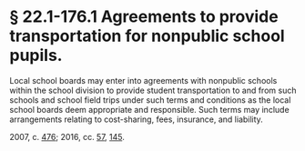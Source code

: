 # § 22.1-176.1 Agreements to provide transportation for nonpublic school pupils.

<p>Local school boards may enter into agreements with nonpublic schools within the school division to provide student transportation to and from such schools and school field trips under such terms and conditions as the local school boards deem appropriate and responsible. Such terms may include arrangements relating to cost-sharing, fees, insurance, and liability.</p><p>2007, c. <a href='http://lis.virginia.gov/cgi-bin/legp604.exe?071+ful+CHAP0476'>476</a>; 2016, cc. <a href='http://lis.virginia.gov/cgi-bin/legp604.exe?161+ful+CHAP0057'>57</a>, <a href='http://lis.virginia.gov/cgi-bin/legp604.exe?161+ful+CHAP0145'>145</a>.</p>